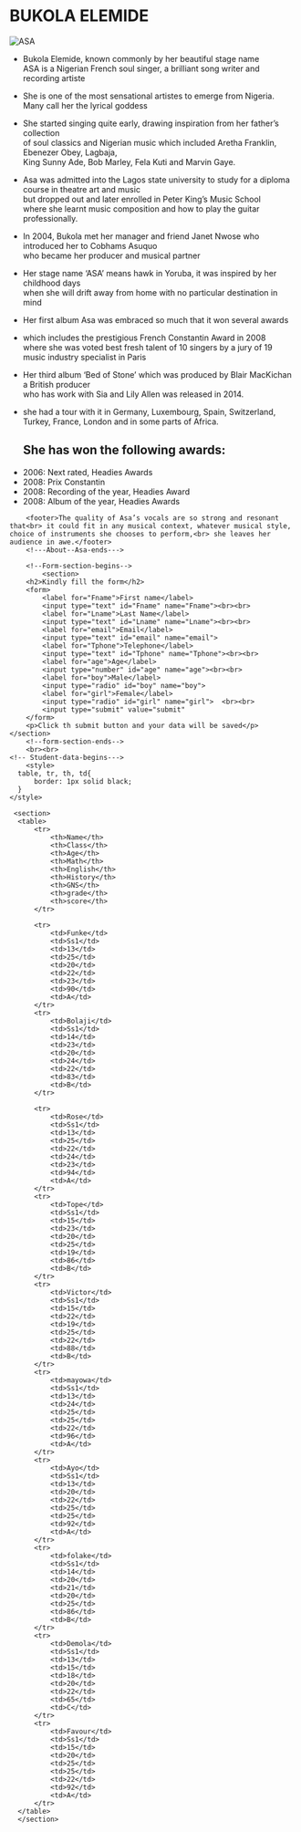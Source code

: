 <!doctype html>
<html>
	<head>
	<meta charset="utf-8">
	<meta name="viewport" content="width=device-width">
	</head>
<body>
	<h1>BUKOLA ELEMIDE</h1>
	<div><img src="https://encrypted-tbn0.gstatic.com/images?q=tbn:ANd9GcRi1CCPTtSs5MVxhEE-HMb7uU__pjyV5csJ4Q&usqp=CAU" alt="ASA"></div>
	<!---About--Asa-begins--->
	<article>
		<ul>
			<li><p>Bukola Elemide, known commonly by her beautiful stage name<br> ASA is a Nigerian French soul singer, a brilliant song writer and recording artiste</p>
			<li><p>She is one of the most sensational artistes to emerge from Nigeria.<br> Many call her the lyrical goddess</p></li>
			<li><p>She started singing quite early, drawing inspiration from her father’s collection<br> of soul classics and Nigerian music which included Aretha Franklin, Ebenezer Obey, Lagbaja,<br> King Sunny Ade, Bob Marley, Fela Kuti and Marvin Gaye.</p></li>
			<li><p>Asa was admitted into the Lagos state university to study for a diploma course in theatre art and music<br> but dropped out and later enrolled in Peter King’s Music School<br> where she learnt music composition and how to play the guitar professionally.</p></li>
			<li><p>In 2004, Bukola met her manager and friend Janet Nwose who introduced her to Cobhams Asuquo <br>who became her producer and musical partner</p></li>
			<li><p>Her stage name ‘ASA’ means hawk in Yoruba, it was inspired by her childhood days<br> when she will drift away from home with no particular destination in mind</p></li>
			<li><p>Her first album Asa was embraced so much that it won several awards</p></li> 
			<li><p>which includes the prestigious French Constantin Award in 2008 <br>where she was voted best fresh talent of 10 singers by a jury of 19 music industry specialist in Paris</p></li>
			<li><p>Her third album ‘Bed of Stone’ which was produced by Blair MacKichan a British producer <br>who has work with Sia and Lily Allen was released in 2014.</p></li>
			<li><p>she had a tour with it in Germany, Luxembourg, Spain, Switzerland, Turkey, France, London and in some parts of Africa.</p></li>
		</ul>
		<!--Asa acheivement -->
		<ul>
			<h2>She has won the following awards:</h2>
			<li>2006: Next rated, Headies Awards</li>
			<li>2008: Prix Constantin</li>
			<li>2008: Recording of the year, Headies Award</li>
			<li>2008: Album of the year, Headies Awards</li>
		</ul>
		<!-- Asa--acheivement--ends -->
	</article>
	
		<footer>The quality of Asa’s vocals are so strong and resonant that<br> it could fit in any musical context, whatever musical style, choice of instruments she chooses to perform,<br> she leaves her audience in awe.</footer>
		<!---About--Asa-ends--->
		
		<!--Form-section-begins-->
			<section>
		<h2>Kindly fill the form</h2>
		<form>
			<label for="Fname">First name</label>		
			<input type="text" id="Fname" name="Fname"><br><br>
			<label for="Lname">Last Name</label>
			<input type="text" id="Lname" name="Lname"><br><br>
			<label for="email">Email</label>
			<input type="text" id="email" name="email">
			<label for="Tphone">Telephone</label>
			<input type="text" id="Tphone" name="Tphone"><br><br>		
			<label for="age">Age</label>
			<input type="number" id="age" name="age"><br><br>		
			<label for="boy">Male</label>
			<input type="radio" id="boy" name="boy">		
			<label for="girl">Female</label>
			<input type="radio" id="girl" name="girl">	<br><br>	
			<input type="submit" value="submit"		
		</form>
		<p>Click th submit button and your data will be saved</p>
	</section>
		<!--form-section-ends-->
		<br><br>
	<!-- Student-data-begins--->	
		<style>
      table, tr, th, td{
          border: 1px solid black;
      }
    </style>
 
     <section>
      <table>
          <tr>
              <th>Name</th>
              <th>Class</th>
              <th>Age</th>
              <th>Math</th>
              <th>English</th>
              <th>History</th>
              <th>GNS</th>
              <th>grade</th>
              <th>score</th>
          </tr>
          
          <tr>
              <td>Funke</td>
              <td>Ss1</td>
              <td>13</td>
              <td>25</td>    
              <td>20</td>
              <td>22</td>
              <td>23</td>
              <td>90</td>
              <td>A</td>
          </tr>
          <tr>
              <td>Bolaji</td>
              <td>Ss1</td>
              <td>14</td>
              <td>23</td>    
              <td>20</td>
              <td>24</td>
              <td>22</td>
              <td>83</td>
              <td>B</td>
          </tr>
          
          <tr>
              <td>Rose</td>
              <td>Ss1</td>
              <td>13</td>
              <td>25</td>
              <td>22</td>
              <td>24</td>
              <td>23</td>
              <td>94</td>
              <td>A</td>          
          </tr>
          <tr>
              <td>Tope</td>
              <td>Ss1</td>
              <td>15</td>
              <td>23</td>
              <td>20</td>
              <td>25</td>
              <td>19</td>
              <td>86</td>
              <td>B</td>
          </tr>
          <tr>
              <td>Victor</td>
              <td>Ss1</td>
              <td>15</td>
              <td>22</td>
              <td>19</td>
              <td>25</td>
              <td>22</td>
              <td>88</td>
              <td>B</td>
          </tr>
          <tr>
              <td>mayowa</td>
              <td>Ss1</td>
              <td>13</td>
              <td>24</td>
              <td>25</td>
              <td>25</td>
              <td>22</td>
              <td>96</td>
              <td>A</td>
          </tr>
          <tr>
              <td>Ayo</td>
              <td>Ss1</td>
              <td>13</td>
              <td>20</td>
              <td>22</td>
              <td>25</td>
              <td>25</td>
              <td>92</td>
              <td>A</td>
          </tr>
          <tr>
              <td>folake</td>
              <td>Ss1</td>
              <td>14</td>
              <td>20</td>
              <td>21</td>
              <td>20</td>
              <td>25</td>
              <td>86</td>
              <td>B</td>
          </tr>
          <tr>
              <td>Demola</td>
              <td>Ss1</td>
              <td>13</td>
              <td>15</td>
              <td>18</td>
              <td>20</td>
              <td>22</td>
              <td>65</td>
              <td>C</td>
          </tr>
          <tr>
              <td>Favour</td>
              <td>Ss1</td>
              <td>15</td>
              <td>20</td>
              <td>25</td>
              <td>25</td>
              <td>22</td>
              <td>92</td>
              <td>A</td>
          </tr>        
      </table>
      </section>
  <!-- student data-ended --->
</body>	
</html>
